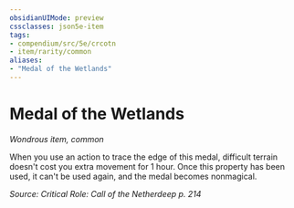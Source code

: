 ```yaml
---
obsidianUIMode: preview
cssclasses: json5e-item
tags:
- compendium/src/5e/crcotn
- item/rarity/common
aliases: 
- "Medal of the Wetlands"
---
```

# Medal of the Wetlands
*Wondrous item, common*  


When you use an action to trace the edge of this medal, difficult terrain doesn't cost you extra movement for 1 hour. Once this property has been used, it can't be used again, and the medal becomes nonmagical.

*Source: Critical Role: Call of the Netherdeep p. 214*